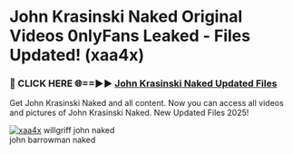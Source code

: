 # John Krasinski Naked Original Videos 0nlyFans Leaked - Files Updated! (xaa4x)

<h3>🔴 CLICK HERE 🌐==►► <a href="https://tinyurl.com/yckcrads" rel="nofollow">John Krasinski Naked Updated Files</a></h3>

Get John Krasinski Naked and all content. Now you can access all videos and pictures of John Krasinski Naked. New Updated Files 2025!

[![xaa4x](https://i.imgur.com/hpKpOFt.gif)](https://tinyurl.com/yckcrads)
willgriff john naked<br>
john barrowman naked